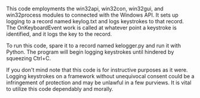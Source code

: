 This code employments the win32api, win32con, win32gui, and win32process modules to connected with the Windows API. It sets up logging to a record named keylog.txt and logs keystrokes to that record. The OnKeyboardEvent work is called at whatever point a keystroke is identified, and it logs the key to the record.

To run this code, spare it to a record named kelogger.py and run it with Python. The program will begin logging keystrokes until hindered by squeezing Ctrl+C.

If you don't mind note that this code is for instructive purposes as it were. Logging keystrokes on a framework without unequivocal consent could be a infringement of protection and may be unlawful in a few purviews. It is vital to utilize this code dependably and morally. 
